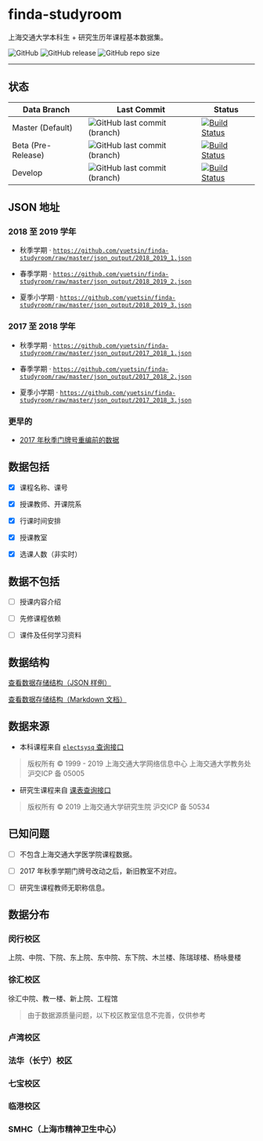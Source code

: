 # finda-studyroom

上海交通大学本科生 + 研究生历年课程基本数据集。

![GitHub](https://img.shields.io/github/license/yuetsin/finda-studyroom.svg)
![GitHub release](https://img.shields.io/github/release/yuetsin/finda-studyroom.svg)
![GitHub repo size](https://img.shields.io/github/repo-size/yuetsin/finda-studyroom.svg)

---

## 状态

| Data Branch | Last Commit | Status |
| ------------- | ------------- | ------------- |
| Master (Default) | ![GitHub last commit (branch)](https://img.shields.io/github/last-commit/yuetsin/finda-studyroom/master.svg) | [![Build Status](https://travis-ci.org/yuetsin/finda-studyroom.svg?branch=master)](https://travis-ci.org/yuetsin/finda-studyroom)  |
| Beta (Pre-Release) | ![GitHub last commit (branch)](https://img.shields.io/github/last-commit/yuetsin/finda-studyroom/be-ta.svg) | [![Build Status](https://travis-ci.org/yuetsin/finda-studyroom.svg?branch=be-ta)](https://travis-ci.org/yuetsin/finda-studyroom)  |
| Develop | ![GitHub last commit (branch)](https://img.shields.io/github/last-commit/yuetsin/finda-studyroom/dev.svg) | [![Build Status](https://travis-ci.org/yuetsin/finda-studyroom.svg?branch=dev)](https://travis-ci.org/yuetsin/finda-studyroom)  |

## JSON 地址

### 2018 至 2019 学年
* 秋季学期 · [`https://github.com/yuetsin/finda-studyroom/raw/master/json_output/2018_2019_1.json`](https://github.com/yuetsin/finda-studyroom/raw/master/json_output/2018_2019_1.json)

* 春季学期 · [`https://github.com/yuetsin/finda-studyroom/raw/master/json_output/2018_2019_2.json`](https://github.com/yuetsin/finda-studyroom/raw/master/json_output/2018_2019_2.json)

* 夏季小学期 · [`https://github.com/yuetsin/finda-studyroom/raw/master/json_output/2018_2019_3.json`](https://github.com/yuetsin/finda-studyroom/raw/master/json_output/2018_2019_3.json)

### 2017 至 2018 学年
* 秋季学期 · [`https://github.com/yuetsin/finda-studyroom/raw/master/json_output/2017_2018_1.json`](https://github.com/yuetsin/finda-studyroom/raw/master/json_output/2017_2018_1.json)

* 春季学期 · [`https://github.com/yuetsin/finda-studyroom/raw/master/json_output/2017_2018_2.json`](https://github.com/yuetsin/finda-studyroom/raw/master/json_output/2017_2018_2.json)

* 夏季小学期 · [`https://github.com/yuetsin/finda-studyroom/raw/master/json_output/2017_2018_3.json`](https://github.com/yuetsin/finda-studyroom/raw/master/json_output/2017_2018_3.json)

### 更早的

* [2017 年秋季门牌号重编前的数据](https://github.com/yuetsin/finda-studyroom/tree/master/json_output)

## 数据包括

- [x] 课程名称、课号

- [x] 授课教师、开课院系

- [x] 行课时间安排

- [x] 授课教室

- [x] 选课人数（非实时）

## 数据**不**包括

- [ ] 授课内容介绍

- [ ] 先修课程依赖

- [ ] 课件及任何学习资料

## 数据结构

[查看数据存储结构（JSON 样例）](https://github.com/yuetsin/finda-studyroom/blob/master/struct/structure.jsonnet)

[查看数据存储结构（Markdown 文档）](https://github.com/yuetsin/finda-studyroom/blob/master/format/format.md)

## 数据来源

* 本科课程来自 [`electsysq` 查询接口](http://electsysq.sjtu.edu.cn/ReportServer/Pages/ReportViewer.aspx?%2fExamArrange%2fLessonArrangeForOthers&rs:Command=Render)

> 版权所有 © 1999 - 2019 上海交通大学网络信息中心 上海交通大学教务处 沪交ICP 备 05005

* 研究生课程来自 [课表查询接口](http://www.yjs.sjtu.edu.cn:81/epstar/web/outer/KKBJ_CX/kkbj.jsp)

> 版权所有 © 2019 上海交通大学研究生院 沪交ICP 备 50534

## 已知问题

- [ ] 不包含上海交通大学医学院课程数据。

- [ ] 2017 年秋季学期门牌号改动之后，新旧教室不对应。

- [ ] 研究生课程教师无职称信息。

## 数据分布

### 闵行校区
上院、中院、下院、东上院、东中院、东下院、木兰楼、陈瑞球楼、杨咏曼楼

### 徐汇校区
徐汇中院、教一楼、新上院、工程馆

 > 由于数据源质量问题，以下校区教室信息不完善，仅供参考
### 卢湾校区
### 法华（长宁）校区
### 七宝校区
### 临港校区
### SMHC（上海市精神卫生中心）
